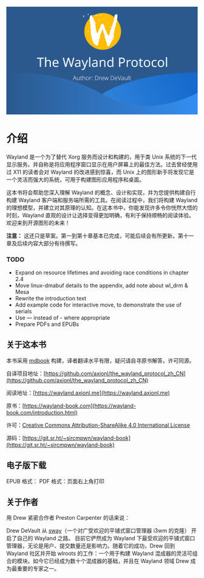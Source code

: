 ![banner](banner.png)
# 介绍

Wayland 是一个为了替代 Xorg 服务而设计和构建的，用于类 Unix 系统的下一代显示服务。并自称是将应用程序窗口显示在用户屏幕上的最佳方法。过去曾经使用过 X11 的读者会对 Wayland 的改进感到惊喜，而 Unix 上的图形新手将发现它是一个灵活而强大的系统，可用于构建图形应用程序和桌面。

这本书将会帮助您深入理解 Wayland 的概念、设计和实现，并为您提供构建自行构建 Wayland 客户端和服务端所需的工具。在阅读过程中，我们将构建 Wayland 的理想模型，并建立对其原理的认知。在这本书中，你能发现许多令你恍然大悟的时刻，Wayland 直观的设计让选择变得更加明确，有利于保持顺畅的阅读体验。欢迎来到开源图形的未来！

**注意：** 这还只是草案。第一到第十章基本已完成，可能后续会有所更新。第十一章及后续内容大部分有待撰写。

### TODO

- Expand on resource lifetimes and avoiding race conditions in chapter 2.4
- Move linux-dmabuf details to the appendix, add note about wl_drm & Mesa
- Rewrite the introduction text
- Add example code for interactive move, to demonstrate the use of serials
- Use — instead of - where appropriate
- Prepare PDFs and EPUBs

## 关于这本书
本书采用 [mdbook](https://github.com/rust-lang/mdBook) 构建，译者翻译水平有限，疑问请自寻原书解答，许可同源。

自译项目地址：[https://github.com/axionl/the_wayland_protocol_zh_CN](https://github.com/axionl/the_wayland_protocol_zh_CN)

阅读地址：[https://wayland.axionl.me](https://wayland.axionl.me)

原书：[https://wayland-book.com](https://wayland-book.com/introduction.html)

许可：[Creative Commons Attribution-ShareAlike 4.0 International License](http://creativecommons.org/licenses/by-sa/4.0/)

源码：[https://git.sr.ht/~sircmpwn/wayland-book](https://git.sr.ht/~sircmpwn/wayland-book)

## 电子版下载

EPUB 格式：
PDF 格式：页面右上角打印

## 关于作者
用 Drew 紧密合作者 Preston Carpenter 的话来说：

Drew DeVault 从 [sway](https://swaywm.org/)（一个对广受欢迎的平铺式窗口管理器 i3wm 的克隆） 开启了自己的 Wayland 之路。 目前它俨然成为 Wayland 下最受欢迎的平铺式窗口管理器，无论是用户、提交数量还是影响力。随着它的成功，Drew 回到 Wayland 社区并开始 wlroots 的工作：一个用于构建 Wayland 混成器的灵活可组合的模块。如今它已经成为数十个混成器的基础，并且在 Wayland 领域 Drew 成为最重要的专家之一。